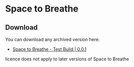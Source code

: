 # Space to Breathe

## Download
You can download any archived version here:

- [Space to Breathe - Test Build | 0.0.1](https://file.io/WYHDWlHVcoOI)

licence does not apply to later versions of Space to Breathe
